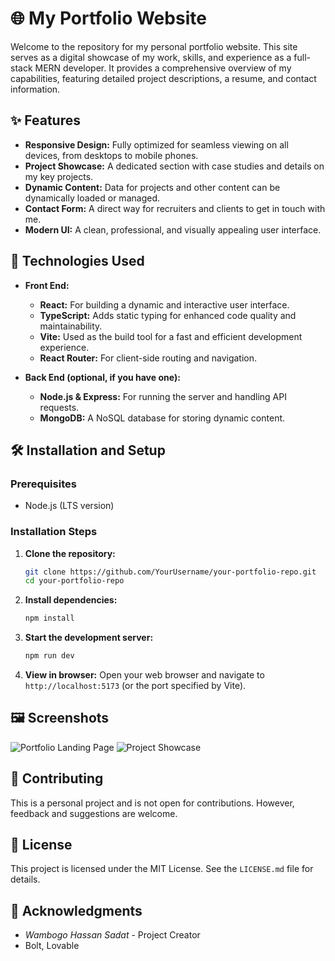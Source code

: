 # 🌐 My Portfolio Website

Welcome to the repository for my personal portfolio website. This site serves as a digital showcase of my work, skills, and experience as a full-stack MERN developer. It provides a comprehensive overview of my capabilities, featuring detailed project descriptions, a resume, and contact information.

## ✨ Features

*   **Responsive Design:** Fully optimized for seamless viewing on all devices, from desktops to mobile phones.
*   **Project Showcase:** A dedicated section with case studies and details on my key projects.
*   **Dynamic Content:** Data for projects and other content can be dynamically loaded or managed.
*   **Contact Form:** A direct way for recruiters and clients to get in touch with me.
*   **Modern UI:** A clean, professional, and visually appealing user interface.

## 🚀 Technologies Used

*   **Front End:**
    *   **React:** For building a dynamic and interactive user interface.
    *   **TypeScript:** Adds static typing for enhanced code quality and maintainability.
    *   **Vite:** Used as the build tool for a fast and efficient development experience.
    *   **React Router:** For client-side routing and navigation.

*   **Back End (optional, if you have one):**
    *   **Node.js & Express:** For running the server and handling API requests.
    *   **MongoDB:** A NoSQL database for storing dynamic content.

## 🛠️ Installation and Setup

### Prerequisites
*   Node.js (LTS version)

### Installation Steps
1.  **Clone the repository:**
    ```bash
    git clone https://github.com/YourUsername/your-portfolio-repo.git
    cd your-portfolio-repo
    ```
2.  **Install dependencies:**
    ```bash
    npm install
    ```
3.  **Start the development server:**
    ```bash
    npm run dev
    ```
4.  **View in browser:** Open your web browser and navigate to `http://localhost:5173` (or the port specified by Vite).

## 🖼️ Screenshots

![Portfolio Landing Page](https://via.placeholder.com/800x500.png?text=Portfolio+Landing+Page)
![Project Showcase](https://via.placeholder.com/800x500.png?text=Project+Showcase)

## 🤝 Contributing

This is a personal project and is not open for contributions. However, feedback and suggestions are welcome.

## 📄 License

This project is licensed under the MIT License. See the `LICENSE.md` file for details.

## 🙏 Acknowledgments

*   *Wambogo Hassan Sadat* - Project Creator
*   Bolt, Lovable
